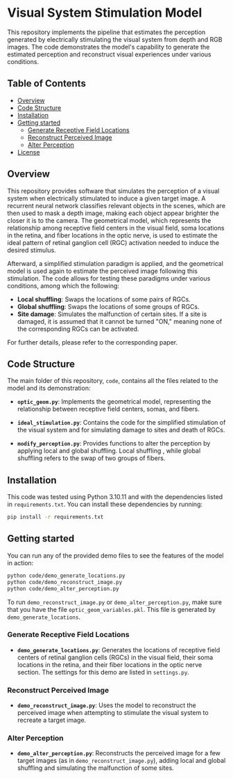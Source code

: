 # Visual System Stimulation Model

This repository implements the pipeline that estimates the perception generated by electrically stimulating the visual system from depth and RGB images. The code demonstrates the model's capability to generate the estimated perception and reconstruct visual experiences under various conditions.

## Table of Contents

- [Overview](#overview)
- [Code Structure](#code-structure)
- [Installation](#installation)
- [Getting started](#getting-started)
  - [Generate Receptive Field Locations](#generate-receptive-field-locations)
  - [Reconstruct Perceived Image](#reconstruct-perceived-image)
  - [Alter Perception](#alter-perception)
- [License](#license)

## Overview

This repository provides software that simulates the perception of a visual system when electrically stimulated to induce a given target image. A recurrent neural network classifies relevant objects in the scenes, which are then used to mask a depth image, making each object appear brighter the closer it is to the camera. The geometrical model, which represents the relationship among receptive field centers in the visual field, soma locations in the retina, and fiber locations in the optic nerve, is used to estimate the ideal pattern of retinal ganglion cell (RGC) activation needed to induce the desired stimulus.

Afterward, a simplified stimulation paradigm is applied, and the geometrical model is used again to estimate the perceived image following this stimulation. The code allows for testing these paradigms under various conditions, among which the following:

- **Local shuffling**: Swaps the locations of some pairs of RGCs.
- **Global shuffling**: Swaps the locations of some groups of RGCs.
- **Site damage**: Simulates the malfunction of certain sites. If a site is damaged, it is assumed that it cannot be turned "ON," meaning none of the corresponding RGCs can be activated.

For further details, please refer to the corresponding paper.

## Code Structure

The main folder of this repository, `code`, contains all the files related to the model and its demonstration:

- **`optic_geom.py`**: Implements the geometrical model, representing the relationship between receptive field centers, somas, and fibers.
  
- **`ideal_stimulation.py`**: Contains the code for the simplified stimulation of the visual system and for simulating damage to sites and death of RGCs.
  
- **`modify_perception.py`**: Provides functions to alter the perception by applying local and global shuffling. Local shuffling , while global shuffling refers to the swap of two groups of fibers.

## Installation

This code was tested using Python 3.10.11 and with the dependencies listed in `requirements.txt`. You can install these dependencies by running:

```bash
pip install -r requirements.txt
```

## Getting started

You can run any of the provided demo files to see the features of the model in action:

```bash
python code/demo_generate_locations.py
python code/demo_reconstruct_image.py
python code/demo_alter_perception.py
```

To run `demo_reconstruct_image.py` or `demo_alter_perception.py`, make sure that you have the file `optic_geom_variables.pkl`. This file is generated by `demo_generate_locations`.

### Generate Receptive Field Locations

- **`demo_generate_locations.py`**: Generates the locations of receptive field centers of retinal ganglion cells (RGCs) in the visual field, their soma locations in the retina, and their fiber locations in the optic nerve section. The settings for this demo are listed in `settings.py`.

### Reconstruct Perceived Image

- **`demo_reconstruct_image.py`**: Uses the model to reconstruct the perceived image when attempting to stimulate the visual system to recreate a target image.

### Alter Perception

- **`demo_alter_perception.py`**: Reconstructs the perceived image for a few target images (as in `demo_reconstruct_image.py`), adding local and global shuffling and simulating the malfunction of some sites.
